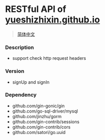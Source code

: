 # RESTful API of [yueshizhixin.github.io](https://yueshizhixin.github.io)

>[简体中文](README.md)

### Description
- support check http request headers

### Version
- signUp and signIn

### Dependency
- github.com/gin-gonic/gin
- github.com/go-sql-driver/mysql
- github.com/jinzhu/gorm
- github.com/gin-contrib/sessions
- github.com/gin-contrib/cors
- github.com/satori/go.uuid
